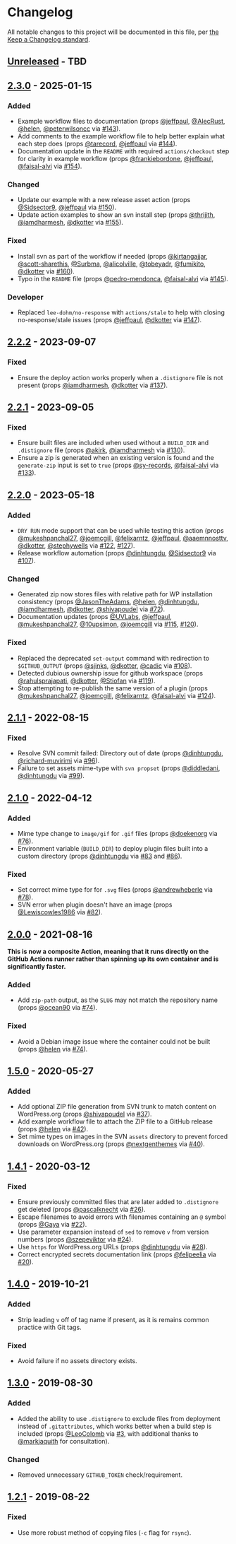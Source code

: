 # Changelog

All notable changes to this project will be documented in this file, per [the Keep a Changelog standard](http://keepachangelog.com/).

## [Unreleased] - TBD

## [2.3.0] - 2025-01-15
### Added
- Example workflow files to documentation (props [@jeffpaul](https://github.com/jeffpaul), [@AlecRust](https://github.com/AlecRust), [@helen](https://github.com/helen), [@peterwilsoncc](https://github.com/peterwilsoncc) via [#143](https://github.com/10up/action-wordpress-plugin-deploy/pull/143)).
- Add comments to the example workflow file to help better explain what each step does (props [@tarecord](https://github.com/tarecord), [@jeffpaul](https://github.com/jeffpaul) via [#144](https://github.com/10up/action-wordpress-plugin-deploy/pull/144)).
- Documentation update in the `README` with required `actions/checkout` step for clarity in example workflow (props [@frankiebordone](https://github.com/frankiebordone), [@jeffpaul](https://github.com/jeffpaul), [@faisal-alvi](https://github.com/faisal-alvi) via [#154](https://github.com/10up/action-wordpress-plugin-deploy/pull/154)).

### Changed
- Update our example with a new release asset action (props [@Sidsector9](https://github.com/Sidsector9), [@jeffpaul](https://github.com/jeffpaul) via [#150](https://github.com/10up/action-wordpress-plugin-deploy/pull/150)).
- Update action examples to show an svn install step (props [@thrijith](https://github.com/thrijith), [@iamdharmesh](https://github.com/iamdharmesh), [@dkotter](https://github.com/dkotter) via [#155](https://github.com/10up/action-wordpress-plugin-deploy/pull/155)).

### Fixed
- Install svn as part of the workflow if needed (props [@kirtangajjar](https://github.com/kirtangajjar), [@scott-sharethis](https://github.com/scott-sharethis), [@Surbma](https://github.com/Surbma), [@alicolville](https://github.com/alicolville), [@tobeyadr](https://github.com/tobeyadr), [@fumikito](https://github.com/fumikito), [@dkotter](https://github.com/dkotter) via [#160](https://github.com/10up/action-wordpress-plugin-deploy/pull/160)).
- Typo in the `README` file (props [@pedro-mendonca](https://github.com/pedro-mendonca), [@faisal-alvi](https://github.com/faisal-alvi) via [#145](https://github.com/10up/action-wordpress-plugin-deploy/pull/145)).

### Developer
- Replaced `lee-dohm/no-response` with `actions/stale` to help with closing no-response/stale issues (props [@jeffpaul](https://github.com/jeffpaul), [@dkotter](https://github.com/dkotter) via [#147](https://github.com/10up/action-wordpress-plugin-deploy/pull/147)).

## [2.2.2] - 2023-09-07
### Fixed
- Ensure the deploy action works properly when a `.distignore` file is not present (props [@iamdharmesh](https://github.com/iamdharmesh), [@dkotter](https://github.com/dkotter) via [#137](https://github.com/10up/action-wordpress-plugin-deploy/pull/137)).

## [2.2.1] - 2023-09-05
### Fixed
- Ensure built files are included when used without a `BUILD_DIR` and `.distignore` file (props [@akirk](https://github.com/akirk), [@iamdharmesh](https://github.com/iamdharmesh) via [#130](https://github.com/10up/action-wordpress-plugin-deploy/pull/130)).
- Ensure a zip is generated when an existing version is found and the `generate-zip` input is set to `true` (props [@sy-records](https://github.com/sy-records), [@faisal-alvi](https://github.com/faisal-alvi) via [#133](https://github.com/10up/action-wordpress-plugin-deploy/pull/133)).

## [2.2.0] - 2023-05-18
### Added
- `DRY RUN` mode support that can be used while testing this action (props [@mukeshpanchal27](https://github.com/mukeshpanchal27), [@joemcgill](https://github.com/joemcgill), [@felixarntz](https://github.com/felixarntz), [@jeffpaul](https://github.com/jeffpaul), [@aaemnnosttv](https://github.com/aaemnnosttv), [@dkotter](https://github.com/dkotter), [@stephywells](https://github.com/stephywells) via [#122](https://github.com/10up/action-wordpress-plugin-deploy/pull/122), [#127](https://github.com/10up/action-wordpress-plugin-deploy/pull/127)).
- Release workflow automation (props [@dinhtungdu](https://github.com/dinhtungdu), [@Sidsector9](https://github.com/Sidsector9) via [#107](https://github.com/10up/action-wordpress-plugin-deploy/pull/107)).

### Changed
- Generated zip now stores files with relative path for WP installation consistency (props [@JasonTheAdams](https://github.com/JasonTheAdams), [@helen](https://github.com/helen), [@dinhtungdu](https://github.com/dinhtungdu), [@iamdharmesh](https://github.com/iamdharmesh), [@dkotter](https://github.com/dkotter), [@shivapoudel](https://github.com/shivapoudel) via [#72](https://github.com/10up/action-wordpress-plugin-deploy/pull/72)).
- Documentation updates (props [@UVLabs](https://github.com/UVLabs), [@jeffpaul](https://github.com/jeffpaul), [@mukeshpanchal27](https://github.com/mukeshpanchal27), [@10upsimon](https://github.com/10upsimon), [@joemcgill](https://github.com/joemcgill) via [#115](https://github.com/10up/action-wordpress-plugin-deploy/pull/115), [#120](https://github.com/10up/action-wordpress-plugin-deploy/pull/120)).

### Fixed
- Replaced the deprecated `set-output` command with redirection to `$GITHUB_OUTPUT` (props [@sjinks](https://github.com/sjinks), [@dkotter](https://github.com/dkotter), [@cadic](https://github.com/cadic) via [#108](https://github.com/10up/action-wordpress-plugin-deploy/pull/108)).
- Detected dubious ownership issue for github workspace (props [@rahulsprajapati](https://github.com/rahulsprajapati), [@dkotter](https://github.com/dkotter), [@Stiofan](https://github.com/Stiofan) via [#119](https://github.com/10up/action-wordpress-plugin-deploy/pull/119)).
- Stop attempting to re-publish the same version of a plugin (props [@mukeshpanchal27](https://github.com/mukeshpanchal27), [@joemcgill](https://github.com/joemcgill), [@felixarntz](https://github.com/felixarntz), [@faisal-alvi](https://github.com/faisal-alvi) via [#124](https://github.com/10up/action-wordpress-plugin-deploy/pull/124)).

## [2.1.1] - 2022-08-15
### Fixed
- Resolve SVN commit failed: Directory out of date (props [@dinhtungdu](https://github.com/dinhtungdu), [@richard-muvirimi](https://github.com/richard-muvirimi) via [#96](https://github.com/10up/action-wordpress-plugin-deploy/pull/96)).
- Failure to set assets mime-type with `svn propset` (props [@diddledani](https://github.com/diddledani), [@dinhtungdu](https://github.com/dinhtungdu) via [#99](https://github.com/10up/action-wordpress-plugin-deploy/pull/99)).

## [2.1.0] - 2022-04-12
### Added
- Mime type change to `image/gif` for `.gif` files (props [@doekenorg](https://github.com/doekenorg) via [#76](https://github.com/10up/action-wordpress-plugin-deploy/pull/76)).
- Environment variable (`BUILD_DIR`) to deploy plugin files built into a custom directory (props [@dinhtungdu](https://github.com/dinhtungdu) via [#83](https://github.com/10up/action-wordpress-plugin-deploy/pull/83) and [#86](https://github.com/10up/action-wordpress-plugin-deploy/pull/86)).

### Fixed
- Set correct mime type for for `.svg` files (props [@andrewheberle](https://github.com/andrewheberle) via [#78](https://github.com/10up/action-wordpress-plugin-deploy/pull/78)).
- SVN error when plugin doesn't have an image (props [@Lewiscowles1986](https://github.com/Lewiscowles1986) via [#82](https://github.com/10up/action-wordpress-plugin-deploy/pull/82)).

## [2.0.0] - 2021-08-16
**This is now a composite Action, meaning that it runs directly on the GitHub Actions runner rather than spinning up its own container and is significantly faster.**

### Added
- Add `zip-path` output, as the `SLUG` may not match the repository name (props [@ocean90](https://github.com/ocean90) via [#74](https://github.com/10up/action-wordpress-plugin-deploy/pull/74)).

### Fixed
- Avoid a Debian image issue where the container could not be built (props [@helen](https://github.com/helen) via [#74](https://github.com/10up/action-wordpress-plugin-deploy/pull/74)).

## [1.5.0] - 2020-05-27
### Added
- Add optional ZIP file generation from SVN trunk to match content on WordPress.org (props [@shivapoudel](https://github.com/shivapoudel) via [#37](https://github.com/10up/action-wordpress-plugin-deploy/pull/37)).
- Add example workflow file to attach the ZIP file to a GitHub release (props [@helen](https://github.com/helen) via [#42](https://github.com/10up/action-wordpress-plugin-deploy/pull/42)).
- Set mime types on images in the SVN `assets` directory to prevent forced downloads on WordPress.org (props [@nextgenthemes](https://github.com/nextgenthemes) via [#40](https://github.com/10up/action-wordpress-plugin-deploy/pull/40)).

## [1.4.1] - 2020-03-12
### Fixed
- Ensure previously committed files that are later added to `.distignore` get deleted (props [@pascalknecht](https://github.com/pascalknecht) via [#26](https://github.com/10up/action-wordpress-plugin-deploy/pull/26)).
- Escape filenames to avoid errors with filenames containing an `@` symbol (props [@Gaya](https://github.com/Gaya) via [#22](https://github.com/10up/action-wordpress-plugin-deploy/pull/22)).
- Use parameter expansion instead of `sed` to remove `v` from version numbers (props [@szepeviktor](https://github.com/szepeviktor) via [#24](https://github.com/10up/action-wordpress-plugin-deploy/pull/24)).
- Use `https` for WordPress.org URLs (props [@dinhtungdu](https://github.com/dinhtungdu) via [#28](https://github.com/10up/action-wordpress-plugin-deploy/pull/28)).
- Correct encrypted secrets documentation link (props [@felipeelia](https://github.com/felipeelia) via [#20](https://github.com/10up/action-wordpress-plugin-deploy/pull/20)).

## [1.4.0] - 2019-10-21
### Added
- Strip leading `v` off of tag name if present, as it is remains common practice with Git tags.

### Fixed
- Avoid failure if no assets directory exists.

## [1.3.0] - 2019-08-30
### Added
- Added the ability to use `.distignore` to exclude files from deployment instead of `.gitattributes`, which works better when a build step is included (props [@LeoColomb](https://github.com/LeoColomb) via [#3](https://github.com/10up/action-wordpress-plugin-deploy/pull/3), with additional thanks to [@markjaquith](https://github.com/markjaquith) for consultation).

### Changed
- Removed unnecessary `GITHUB_TOKEN` check/requirement.

## [1.2.1] - 2019-08-22
### Fixed
- Use more robust method of copying files (`-c` flag for `rsync`).

[Unreleased]: https://github.com/10up/action-wordpress-plugin-deploy/compare/stable...develop
[2.3.0]: https://github.com/10up/action-wordpress-plugin-deploy/compare/2.2.2...2.3.0
[2.2.2]: https://github.com/10up/action-wordpress-plugin-deploy/compare/2.2.1...2.2.2
[2.2.1]: https://github.com/10up/action-wordpress-plugin-deploy/compare/2.2.0...2.2.1
[2.2.0]: https://github.com/10up/action-wordpress-plugin-deploy/compare/2.1.1...2.2.0
[2.1.1]: https://github.com/10up/action-wordpress-plugin-deploy/compare/2.1.0...2.1.1
[2.1.0]: https://github.com/10up/action-wordpress-plugin-deploy/compare/2.0.0...2.1.0
[2.0.0]: https://github.com/10up/action-wordpress-plugin-deploy/compare/1.5.0...2.0.0
[1.5.0]: https://github.com/10up/action-wordpress-plugin-deploy/compare/1.4.1...1.5.0
[1.4.1]: https://github.com/10up/action-wordpress-plugin-deploy/compare/1.4.0...1.4.1
[1.4.0]: https://github.com/10up/action-wordpress-plugin-deploy/compare/1.3.0...1.4.0
[1.3.0]: https://github.com/10up/action-wordpress-plugin-deploy/compare/1.2.1...1.3.0
[1.2.1]: https://github.com/10up/action-wordpress-plugin-deploy/compare/03e175e...d2b6608
